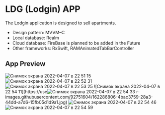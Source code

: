 # LDG (Lodgin) APP

The Lodgin application is designed to sell apartments.

+ Design pattern: MVVM–C
+ Local database: Realm
+ Cloud database: FireBase is planned to be added in the Future
+ Other frameworks: RxSwift, RAMAnimatedTabBarController

## App Preview
![Снимок экрана 2022-04-07 в 22 51 15](https://user-images.githubusercontent.com/92751604/162286776-5908379e-d132-4a56-a62e-1fdf9c53b867.jpg)
![Снимок экрана 2022-04-07 в 22 52 31](https://user-images.githubusercontent.com/92751604/162286785-cb0a06eb-d2ef-4b95-a2c8-b8e6ad68f60c.jpg)
![Снимок экрана 2022-04-07 в 22 53 25](https://user-images.githubusercontent.com/92751604/162286795-3dd1d351-62c2-4f34-af77-f91949f2d087.jpg)
![Снимок экрана 2022-04-07 в 22 54 11](https://use![Снимок экрана 2022-04-07 в 22 54 33](https://user-images.githubusercontent.com/92751604/162286812-59d1e2ea-bd34-498a-994d-ae88f40f888c.jpg)
r-images.githubusercontent.com/92751604/162286806-4bac3759-28a3-44dd-a7d6-15fb05d1d9a1.jpg)
![Снимок экрана 2022-04-07 в 22 54 46](https://user-images.githubusercontent.com/92751604/162286818-3109c78a-959a-472e-9d81-e11d3aab83de.jpg)
![Снимок экрана 2022-04-07 в 22 54 59](https://user-images.githubusercontent.com/92751604/162286834-ecf4fb19-edf6-4f90-acd3-069cce7071c1.jpg)

